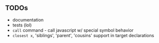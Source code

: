 
## TODOs

* documentation
* tests (lol)
* `call` command - call javascript w/ special symbol behavior
* `closest x`, 'siblings', 'parent', 'cousins' support in target declarations
